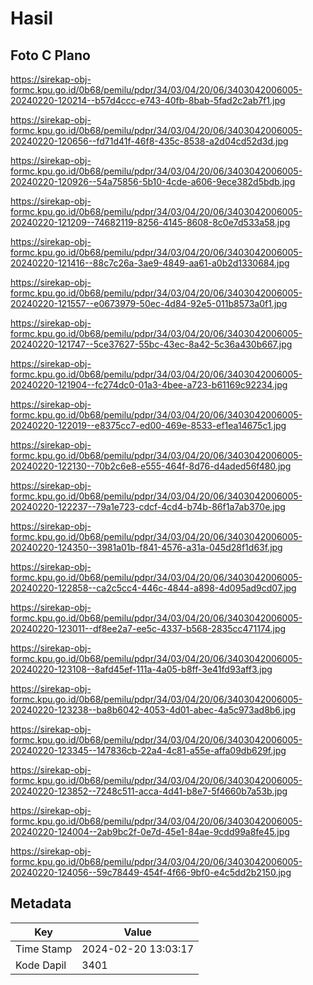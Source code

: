 # Hasil

## Foto C Plano

https://sirekap-obj-formc.kpu.go.id/0b68/pemilu/pdpr/34/03/04/20/06/3403042006005-20240220-120214--b57d4ccc-e743-40fb-8bab-5fad2c2ab7f1.jpg

https://sirekap-obj-formc.kpu.go.id/0b68/pemilu/pdpr/34/03/04/20/06/3403042006005-20240220-120656--fd71d41f-46f8-435c-8538-a2d04cd52d3d.jpg

https://sirekap-obj-formc.kpu.go.id/0b68/pemilu/pdpr/34/03/04/20/06/3403042006005-20240220-120926--54a75856-5b10-4cde-a606-9ece382d5bdb.jpg

https://sirekap-obj-formc.kpu.go.id/0b68/pemilu/pdpr/34/03/04/20/06/3403042006005-20240220-121209--74682119-8256-4145-8608-8c0e7d533a58.jpg

https://sirekap-obj-formc.kpu.go.id/0b68/pemilu/pdpr/34/03/04/20/06/3403042006005-20240220-121416--88c7c26a-3ae9-4849-aa61-a0b2d1330684.jpg

https://sirekap-obj-formc.kpu.go.id/0b68/pemilu/pdpr/34/03/04/20/06/3403042006005-20240220-121557--e0673979-50ec-4d84-92e5-011b8573a0f1.jpg

https://sirekap-obj-formc.kpu.go.id/0b68/pemilu/pdpr/34/03/04/20/06/3403042006005-20240220-121747--5ce37627-55bc-43ec-8a42-5c36a430b667.jpg

https://sirekap-obj-formc.kpu.go.id/0b68/pemilu/pdpr/34/03/04/20/06/3403042006005-20240220-121904--fc274dc0-01a3-4bee-a723-b61169c92234.jpg

https://sirekap-obj-formc.kpu.go.id/0b68/pemilu/pdpr/34/03/04/20/06/3403042006005-20240220-122019--e8375cc7-ed00-469e-8533-ef1ea14675c1.jpg

https://sirekap-obj-formc.kpu.go.id/0b68/pemilu/pdpr/34/03/04/20/06/3403042006005-20240220-122130--70b2c6e8-e555-464f-8d76-d4aded56f480.jpg

https://sirekap-obj-formc.kpu.go.id/0b68/pemilu/pdpr/34/03/04/20/06/3403042006005-20240220-122237--79a1e723-cdcf-4cd4-b74b-86f1a7ab370e.jpg

https://sirekap-obj-formc.kpu.go.id/0b68/pemilu/pdpr/34/03/04/20/06/3403042006005-20240220-124350--3981a01b-f841-4576-a31a-045d28f1d63f.jpg

https://sirekap-obj-formc.kpu.go.id/0b68/pemilu/pdpr/34/03/04/20/06/3403042006005-20240220-122858--ca2c5cc4-446c-4844-a898-4d095ad9cd07.jpg

https://sirekap-obj-formc.kpu.go.id/0b68/pemilu/pdpr/34/03/04/20/06/3403042006005-20240220-123011--df8ee2a7-ee5c-4337-b568-2835cc471174.jpg

https://sirekap-obj-formc.kpu.go.id/0b68/pemilu/pdpr/34/03/04/20/06/3403042006005-20240220-123108--8afd45ef-111a-4a05-b8ff-3e41fd93aff3.jpg

https://sirekap-obj-formc.kpu.go.id/0b68/pemilu/pdpr/34/03/04/20/06/3403042006005-20240220-123238--ba8b6042-4053-4d01-abec-4a5c973ad8b6.jpg

https://sirekap-obj-formc.kpu.go.id/0b68/pemilu/pdpr/34/03/04/20/06/3403042006005-20240220-123345--147836cb-22a4-4c81-a55e-affa09db629f.jpg

https://sirekap-obj-formc.kpu.go.id/0b68/pemilu/pdpr/34/03/04/20/06/3403042006005-20240220-123852--7248c511-acca-4d41-b8e7-5f4660b7a53b.jpg

https://sirekap-obj-formc.kpu.go.id/0b68/pemilu/pdpr/34/03/04/20/06/3403042006005-20240220-124004--2ab9bc2f-0e7d-45e1-84ae-9cdd99a8fe45.jpg

https://sirekap-obj-formc.kpu.go.id/0b68/pemilu/pdpr/34/03/04/20/06/3403042006005-20240220-124056--59c78449-454f-4f66-9bf0-e4c5dd2b2150.jpg


## Metadata

| Key        | Value               |
| ---------- | ------------------- |
| Time Stamp | 2024-02-20 13:03:17 |
| Kode Dapil | 3401                |



